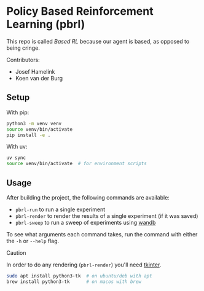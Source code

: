 # Policy Based Reinforcement Learning (pbrl)

This repo is called _Based RL_ because our agent is based, as opposed to being cringe.

Contributors:

- Josef Hamelink
- Koen van der Burg

## Setup

With pip:

```bash
python3 -m venv venv
source venv/bin/activate
pip install -e .
```

With uv:

```bash
uv sync
source venv/bin/activate  # for environment scripts
```

## Usage

After building the project, the following commands are available:

- `pbrl-run` to run a single experiment
- `pbrl-render` to render the results of a single experiment (if it was saved)
- `pbrl-sweep` to run a sweep of experiments using [wandb](https://wandb.ai/)

To see what arguments each command takes, run the command with either the `-h` or `--help` flag.

>[!CAUTION]
> In order to do any rendering (`pbrl-render`) you'll need [tkinter](https://docs.python.org/3/library/tkinter.html).

```bash
sudo apt install python3-tk  # on ubuntu/deb with apt
brew install python3-tk      # on macos with brew
```
